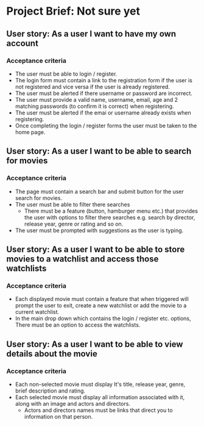 # Project Brief: Not sure yet

## User story: As a user I want to have my own account

### Acceptance criteria 
- The user must be able to login / register.
- The login form must contain a link to the registration form if the user is not registered and vice versa if the user is already registered.
- The user must be alerted if there username or password are incorrect.
- The user must provide a valid name, username, email, age and 2 matching passwords (to confirm it is correct) when registering.
- The user must be alerted if the emai or username already exists when registering.
- Once completing the login / register forms the user must be taken to the home page.

## User story: As a user I want to be able to search for movies

### Acceptance criteria
- The page must contain a search bar and submit button for the user search for movies.
- The user must be able to filter there searches
  - There must be a feature (button, hamburger menu etc.) that provides the user with options to filter there searches e.g. search by director, release year, genre or rating and so on.
- The user must be prompted with suggestions as the user is typing.

## User story: As a user I want to be able to store movies to a watchlist and access those watchlists

### Acceptance criteria
- Each displayed movie must contain a feature that when triggered will prompt the user to exit, create a new watchlist or add the movie to a current watchlist.
- In the main drop down which contains the login / register etc. options, There must be an option to access the watchlists.

## User story: As a user I want to be able to view details about the movie

### Acceptance criteria
- Each non-selected movie must display It's title, release year, genre, brief description and rating.
- Each selected movie must display all information associated with it, along with an image and actors and directors.
  - Actors and directors names must be links that direct you to information on that person.
